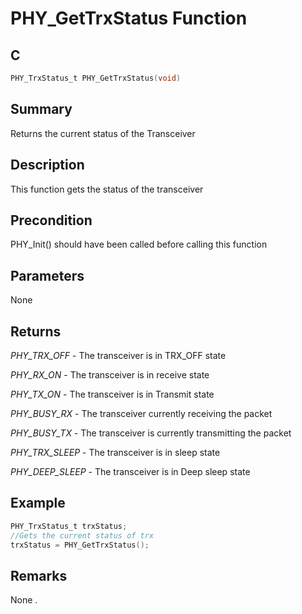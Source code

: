 # PHY_GetTrxStatus Function

## C

```c
PHY_TrxStatus_t PHY_GetTrxStatus(void)
```

## Summary

Returns the current status of the Transceiver  

## Description

This function gets the status of the transceiver

## Precondition

PHY_Init() should have been called before calling this function  

## Parameters

None  

## Returns

*PHY_TRX_OFF* - The transceiver is in TRX_OFF state

*PHY_RX_ON* - The transceiver is in receive state

*PHY_TX_ON* - The transceiver is in Transmit state

*PHY_BUSY_RX* - The transceiver currently receiving the packet

*PHY_BUSY_TX* - The transceiver is currently transmitting the packet

*PHY_TRX_SLEEP* - The transceiver is in sleep state

*PHY_DEEP_SLEEP* - The transceiver is in Deep sleep state
 

## Example

```c
PHY_TrxStatus_t trxStatus;
//Gets the current status of trx
trxStatus = PHY_GetTrxStatus();

```
## Remarks

None . 


